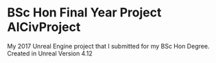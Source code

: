 # BSc Hon Final Year Project AICivProject
 My 2017 Unreal Engine project that I submitted for my BSc Hon Degree. Created in Unreal Version 4.12
